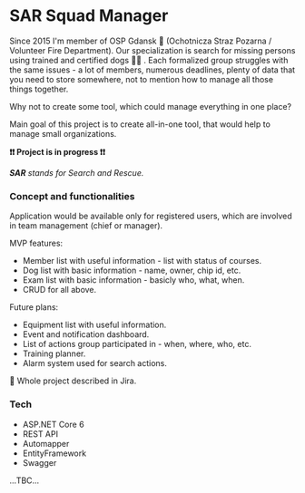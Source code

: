 # SAR Squad Manager

Since 2015 I'm member of OSP Gdansk :fire_engine: (Ochotnicza Straz Pozarna / Volunteer Fire Department). Our specialization is 
search for missing persons using trained and certified dogs :service_dog: . Each formalized group struggles with the same issues - 
a lot of members, numerous deadlines, plenty of data that you need to store somewhere, not to mention how to manage
all those things together.

Why not to create some tool, which could manage everything in one place?

Main goal of this project is to create all-in-one tool, that would help to manage small organizations.

**:exclamation::exclamation: Project is in progress :exclamation::exclamation:**

_**SAR** stands for Search and Rescue._

### Concept and functionalities

Application would be available only for registered users, which are involved in team management (chief or manager).

MVP features:
- Member list with useful information - list with status of courses.
- Dog list with basic information - name, owner, chip id, etc.
- Exam list with basic information - basicly who, what, when.
- CRUD for all above.

Future plans:
- Equipment list with useful information.
- Event and notification dashboard.
- List of actions group participated in - when, where, who, etc.
- Training planner.
- Alarm system used for search actions.

:raised_hands: Whole project described in Jira.

### Tech
- ASP.NET Core 6
- REST API
- Automapper
- EntityFramework
- Swagger

...TBC...
